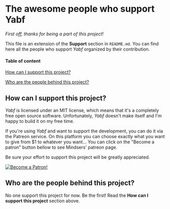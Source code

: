 # The awesome people who support Yabf

*First off, thanks for being a part of this project!*

This file is an extension of the **Support** section in `README.md`. You can find here all the people who support *Yabf* organized by their contribution.

#### Table of content

[How can I support this project?](#how-can-i-support-this-project)

[Who are the people behind this project?](#who-are-the-people-behind-this-project)

<!-- * [Sponsors](#sponsors)
* [Supporters](#supporters) -->

## How can I support this project?

*Yabf* is licensed under an MIT license, which means that it's a completely free open source software. Unfortunately, *Yabf* doesn't make itself and I'm happy to build it on my free time.

If you're using *Yabf* and want to support the development, you can do it via the Patreon service. On this platform you can choose exactly what you want to give from $1 to whatever you want... You can click on the "Become a patron" button bellow to see Mindsers' patreon page.

Be sure your effort to support this project will be greatly appreciated.

[![Become a Patron!](https://c5.patreon.com/external/logo/become_a_patron_button.png)](https://www.patreon.com/bePatron?u=9715649)

## Who are the people behind this project?

No one support this project for now. Be the first! Read the **How can I support this project** section above.

<!-- ### Sponsors

### Supporters -->
